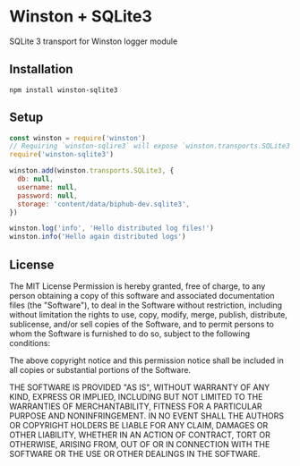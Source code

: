 # Winston + SQLite3

SQLite 3 transport for Winston logger module

## Installation
```
npm install winston-sqlite3
```

## Setup
```javascript
const winston = require('winston')
// Requiring `winston-sqlire3` will expose `winston.transports.SQLite3`
require('winston-sqlite3')

winston.add(winston.transports.SQLite3, {
  db: null,
  username: null,
  password: null,
  storage: 'content/data/biphub-dev.sqlite3',
})

winston.log('info', 'Hello distributed log files!')
winston.info('Hello again distributed logs')
```


License
----

The MIT License Permission is hereby granted, free of charge, to any person obtaining a copy of this software and associated documentation files (the "Software"), to deal in the Software without restriction, including without limitation the rights to use, copy, modify, merge, publish, distribute, sublicense, and/or sell copies of the Software, and to permit persons to whom the Software is furnished to do so, subject to the following conditions:

The above copyright notice and this permission notice shall be included in all copies or substantial portions of the Software.

THE SOFTWARE IS PROVIDED "AS IS", WITHOUT WARRANTY OF ANY KIND, EXPRESS OR IMPLIED, INCLUDING BUT NOT LIMITED TO THE WARRANTIES OF MERCHANTABILITY, FITNESS FOR A PARTICULAR PURPOSE AND NONINFRINGEMENT. IN NO EVENT SHALL THE AUTHORS OR COPYRIGHT HOLDERS BE LIABLE FOR ANY CLAIM, DAMAGES OR OTHER LIABILITY, WHETHER IN AN ACTION OF CONTRACT, TORT OR OTHERWISE, ARISING FROM, OUT OF OR IN CONNECTION WITH THE SOFTWARE OR THE USE OR OTHER DEALINGS IN THE SOFTWARE.